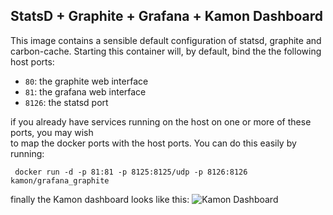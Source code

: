 StatsD + Graphite + Grafana + Kamon Dashboard
-------

This image contains a sensible default configuration of statsd, graphite and
carbon-cache. Starting this container will, by default, bind the the following
host ports:

- `80`: the graphite web interface
- `81`: the grafana web interface
- `8126`: the statsd port

if you already have services running on the host on one or more of these ports, you may wish    
to map the docker ports with the host ports. You can do this easily by running:

     docker run -d -p 81:81 -p 8125:8125/udp -p 8126:8126  kamon/grafana_graphite

finally the Kamon dashboard looks like this: 
![Kamon Dashboard][1]


  [1]: http://kamon.io/assets/img/kamon-statsd-grafana.png

